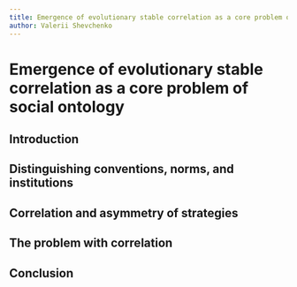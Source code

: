 ```yaml
---
title: Emergence of evolutionary stable correlation as a core problem of social ontology
author: Valerii Shevchenko
---
```


# Emergence of evolutionary stable correlation as a core problem of social ontology

## Introduction

## Distinguishing conventions, norms, and institutions

## Correlation and asymmetry of strategies

## The problem with correlation

## Conclusion